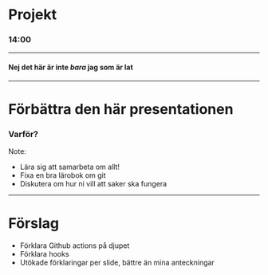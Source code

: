 # Projekt
### 14:00

-----

#### Nej det här är inte _bara_ jag som är lat

-----

# Förbättra den här presentationen

### Varför?

Note:
- Lära sig att samarbeta om allt!
- Fixa en bra lärobok om git
- Diskutera om hur ni vill att saker ska fungera

---

# Förslag

- Förklara Github actions på djupet
- Förklara hooks
- Utökade förklaringar per slide, bättre än mina anteckningar
